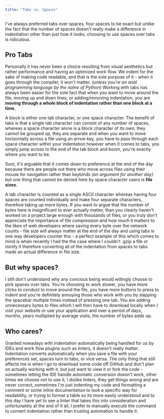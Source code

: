 ```yaml
---
title: "Tabs vs. Spaces"
---
```


I've always preferred tabs over spaces, four spaces to be exact but unlike the fact that the number of spaces doesn't really make a difference in indentiation other than just how it looks, choosing to use spaces over tabs is ridiculous.

## Pro Tabs
Personally it has never been a choice resulting from visual aesthetics but rather performance and having an optimized work flow. We indent for the sake of making code readable, and that is the sole purpose of it - when it goes through the compiler, it won't matter. *(unless you're an anal programming language by the name of Python)* Working with tabs has always been easier for the sole fact that when you want to move around the file, moving up and down lines, or adding/removing indentation, you are **moving through a whole block of indentation rather than one block at a time.**

A block is either one tab character, or one space character. The benefit of tabs is that a single tab character can consist of any number of spaces, whereas a space character alone is a block character of its own; they cannot be grouped up, they are separate and when you want to move horizontally across a file using an arrow key, you have to pass through each space character within your indentation however when it comes to tabs, you simply jump across to the end of the tab block and boom, you're exactly where you want to be.

Sure, it's arguable that it comes down to preference at the end of the day because there are people out there who move across files using their mouse for navigation rather than keybinds *(an argument for another day)* but one thing that cannot be denied here by space character users is **file sizes.**

A tab character is counted as a single ASCII character whereas having four spaces are counted individually and make four separate characters, therefore taking up more bytes. If you want to argue that the number of bytes here is insignificant to ever actually matter, than you clearly haven't worked on a project large enough with thousands of files, or you truly don't appreciate the importance of file compression and how much it matters to the likes of web developers where saving every byte over the network counts - file size will always matter at the end of the day and using tabs is one way developers counter this - a perfect example of this which comes to mind is when recently I had the the case where I couldn't .gzip a file or minify it therefore converting all of the indentation from spaces to tabs made an actual difference in file size.

## But why spaces?
I still don't understand why any concious being would willingly choose to pick spaces over tabs. You're choosing to work slower, you have more clicks to conduct to move around the file, you have more buttons to press to indent and you're definitely annoying those who work with you by slapping the spacebar multiple times instead of pressing one tab. You are adding unnecessary bytes to files which I will then have to download locally when I visit your website or use your application and over a period of days, months, years multiplied by average visits, the number of bytes adds up.

## Who cares?
Granted nowadays with indentation automatically being handled for us by IDEs and work flow plugins such as linters, it doesn't really matter. Indentation converts automatically when you save a file with your preferences set, spaces turn to tabs, or vice versa. The only thing that still affects me is when I go to download some code off GitHub and don't plan on actually working with it, but just want to view it or fork the code - sometimes letting the IDE handle automatic conversion doesn't work, other times we choose not to use it; I dislike linters, they get things wrong and are never correct, sometimes I'm just indenting my code and formatting a comment or some inline documentation to look a specific way for readability, or trying to format a table so its more easily understood and to this day I have yet to see a linter that takes this into consideration and unfortunately at the end of it all, I prefer to manually execute the command to convert indentation rather than trusting automation to handle it.
